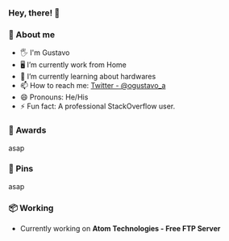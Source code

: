### Hey, there! 👋

### 🐬 About me

- 🖐️ I'm Gustavo
- 🖥️ I’m currently work from Home
- 🌱 I’m currently learning about hardwares
- 📫 How to reach me: [Twitter - @ogustavo_a](https://twitter.com/ogustavo_a)
- 😄 Pronouns: He/His
- ⚡ Fun fact: A professional StackOverflow user.

### 🏅 Awards
<p>asap</p>

### 📌 Pins
<p>asap</p>

### 📦 Working
- Currently working on <b>Atom Technologies - Free FTP Server</b>

<!---

<p>
<img src="https://github-readme-streak-stats.herokuapp.com/?user=SrPattif&theme=blueberry" alt="SrPattif"/>
</p>

<p>
<img src="https://github-readme-stats.vercel.app/api?username=SrPattif&count_private=true&show_icons=true&theme=blueberry" width=54% height="204px"/>
</p>

<p>
<img src="https://github-readme-stats.vercel.app/api/wakatime?username=SrPattif&theme=blueberry" width=55% height="204px"/>
</p>
-->

